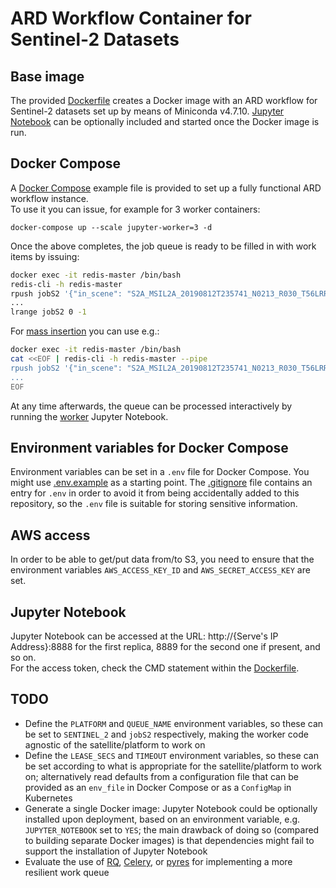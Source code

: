 # ARD Workflow Container for Sentinel-2 Datasets

## Base image
The provided [Dockerfile](Dockerfile) creates a Docker image with an ARD workflow for Sentinel-2 datasets set up by means of Miniconda v4.7.10.
[Jupyter Notebook](https://jupyter.org/) can be optionally included and started once the Docker image is run.

## Docker Compose
A [Docker Compose](docker-compose.yml) example file is provided to set up a fully functional ARD workflow instance.\
To use it you can issue, for example for 3 worker containers:

```docker-compose up --scale jupyter-worker=3 -d```

Once the above completes, the job queue is ready to be filled in with work items by issuing:

```bash
docker exec -it redis-master /bin/bash
redis-cli -h redis-master
rpush jobS2 '{"in_scene": "S2A_MSIL2A_20190812T235741_N0213_R030_T56LRR_20190813T014708", "s3_bucket": "pds-satapps", "s3_dir": "fiji/Sentinel_2/"}'
...
lrange jobS2 0 -1
```

For [mass insertion](https://redis.io/topics/mass-insert) you can use e.g.:

```bash
docker exec -it redis-master /bin/bash
cat <<EOF | redis-cli -h redis-master --pipe
rpush jobS2 '{"in_scene": "S2A_MSIL2A_20190812T235741_N0213_R030_T56LRR_20190813T014708", "s3_bucket": "pds-satapps", "s3_dir": "fiji/Sentinel_2/"}'
...
EOF
```

At any time afterwards, the queue can be processed interactively by running the [worker](worker.ipynb) Jupyter Notebook.

## Environment variables for Docker Compose
Environment variables can be set in a `.env` file for Docker Compose. You might use [.env.example](./.env.example) as a starting point. The [.gitignore](../.gitignore) file contains an entry for `.env` in order to avoid it from being accidentally added to this repository, so the `.env` file is suitable for storing sensitive information.

## AWS access
In order to be able to get/put data from/to S3, you need to ensure that the environment variables `AWS_ACCESS_KEY_ID` and `AWS_SECRET_ACCESS_KEY` are set.

## Jupyter Notebook
Jupyter Notebook can be accessed at the URL: http://{Serve's IP Address}:8888 for the first replica, 8889 for the second one if present, and so on.\
For the access token, check the CMD statement within the [Dockerfile](Dockerfile).

## TODO
- Define the `PLATFORM` and `QUEUE_NAME` environment variables, so these can be set to `SENTINEL_2` and `jobS2` respectively, making the worker code agnostic of the satellite/platform to work on
- Define the `LEASE_SECS` and `TIMEOUT` environment variables, so these can be set according to what is appropriate for the satellite/platform to work on; alternatively read defaults from a configuration file that can be provided as an `env_file` in Docker Compose or as a `ConfigMap` in Kubernetes
- Generate a single Docker image: Jupyter Notebook could be optionally installed upon deployment, based on an environment variable, e.g. `JUPYTER_NOTEBOOK` set to `YES`; the main drawback of doing so (compared to building separate Docker images) is that dependencies might fail to support the installation of Jupyter Notebook 
- Evaluate the use of [RQ](https://python-rq.org/), [Celery](http://www.celeryproject.org/), or [pyres](https://github.com/binarydud/pyres) for implementing a more resilient work queue

